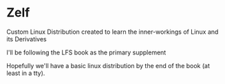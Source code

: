 # Zelf

Custom Linux Distribution created to learn the inner-workings of Linux and its Derivatives

I'll be following the LFS book as the primary supplement

Hopefully we'll have a basic linux distribution by the end of the book (at least in a tty).
